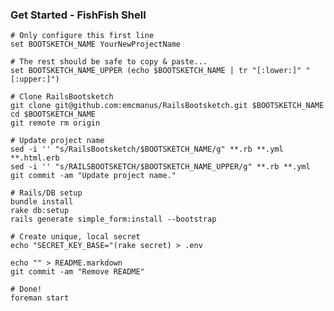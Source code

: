 ### Get Started - FishFish Shell

    # Only configure this first line
    set BOOTSKETCH_NAME YourNewProjectName

    # The rest should be safe to copy & paste...
    set BOOTSKETCH_NAME_UPPER (echo $BOOTSKETCH_NAME | tr "[:lower:]" "[:upper:]")

    # Clone RailsBootsketch
    git clone git@github.com:emcmanus/RailsBootsketch.git $BOOTSKETCH_NAME
    cd $BOOTSKETCH_NAME
    git remote rm origin

    # Update project name
    sed -i '' "s/RailsBootsketch/$BOOTSKETCH_NAME/g" **.rb **.yml **.html.erb
    sed -i '' "s/RAILSBOOTSKETCH/$BOOTSKETCH_NAME_UPPER/g" **.rb **.yml
    git commit -am "Update project name."

    # Rails/DB setup
    bundle install
    rake db:setup
    rails generate simple_form:install --bootstrap

    # Create unique, local secret
    echo "SECRET_KEY_BASE="(rake secret) > .env

    echo "" > README.markdown
    git commit -am "Remove README"

    # Done!
    foreman start
